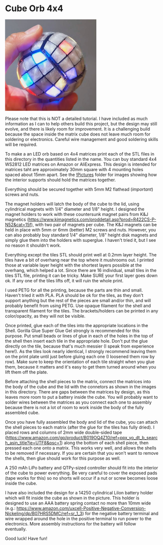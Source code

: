 # Cube Orb 4x4
<img src="https://github.com/geekmomprojects/CubeSphere/blob/main/Orb4x4/Pictures/Illuminated4x4.jpg" width="300">

Please note that this is NOT a detailed tutorial. I have included as much information as I can to help others build
this project, but the design may still evolve, and there is likely room for improvement. It is a challenging build
because the space inside the matrix cube does not leave much room for soldering or electronics. Careful wire
management and good soldering skills will be required.

To make a an LED orb based on 4x4 matrices print each of the STL files in this directory in the quantities listed in the name. You can buy standard 4x4 WS2812 LED matrices on Amazon or AliExpress. This design is intended for matrices taht are approximately 30mm square with 4 mounting holes spaced about 15mm apart. See the [!Pictures](/Pictures) folder for images showing how the interior supports should hold the matrices together.

Everything should be secured together with 5mm M2 flathead (*important*) screws and nuts.

The magnet holders will latch the body of the cube to the lid, using cylindrical magnets with 1/4" diameter and 1/8" height. I designed the magnet holders to work with these countersunk magnet pairs from K&J magnetics (https://www.kjmagnetics.com/proddetail.asp?prod=R422CS-P-N52&cat=15f), with two pair of magnets per cube. The K&J magnets can be held in place with 5mm or 6mm (better) M2 screws and nuts. However, you can also probably buy standard 1/4" diameter, 1/8" height disk magnets and simply glue them into the holders with superglue. I haven't tried it, but I see no reason it shouldn't work.

Everything except the tiles STL should print well at 0.2mm layer height. The tiles have a bit of overhang near the top where it mushrooms out. I printed those at variable layer height with the shortest layers possible at the overhang, which helped a lot. Since there are 16 individual, small tiles in the tiles STL file, printing it can be tricky. Make SURE your first layer goes down ok. If any one of the tiles lifts off, it will ruin the whole print.

I used PETG for all the printing, because the parts are thin and small. Haven't tried it with PLA. PLA should be ok for the tiles, as they don't support anything but the rest of the pieces are small and/or thin, and will probably benefit from using PETG. Use opaque filament for the shell and transparent filament for the tiles. The brackets/holders can be printed in any color/opacity, as they will not be visible.

Once printed, glue each of the tiles into the appropriate locations in the Shell. Gorilla Glue Super Glue Gel strongly is recommended for this purpose. Put small beads or lines of glue in each of the holes in the top of the shell then insert each tile in the appropriate hole. Don't put the glue directly on the tile, because that's much messier (I speak from experience here!). As the tiles look nearly identical, I strongly recommend leaving them on the print plate until just before gluing each one (I loosened them row by row). Make sure to keep the orientation of each tile straight when you glue them, because it matters and it's easy to get them turned around when you lift them off the plate.

Before attaching the shell pieces to the matrix, connect the matrices into the body of the cube and the lid with the connetors as shown in the images in this directory. There are gaps between the matrices by design, as this leaves more room to put a battery inside the cube. You will probably want to solder wires between the matrices as you connect each one to assembly because there is not a lot of room to work inside the body of the fully assembled cube.

Once you have fully assembled the body and lid of the cube, you can attach the shell pieces to each matrix (after the glue for the tiles has fully dried). I placed rows and columns of 2mm wide double-sided tape (https://www.amazon.com/gp/product/B019OQ4Z10/ref=ppx_yo_dt_b_search_asin_title?ie=UTF8&psc=1) along the bottom of each shell piece, then pressed each one onto a matrix. This works very well, and allows the shells to be removed if necessary. If you are certain that you won't want to remove the shells, then glue should work for this purpose as well. 

A 250 mAh LiPo battery and QTPy-sized controller should fit into the interior of the cube to power everything. Be very careful to cover the exposed pads (tape works for this) so no shorts will occur if a nut or screw becomes loose inside the cube.

I have also included the design for a 14250 cylindrical LiIon battery holder which will fit inside the cube as shown in the picture. This holder is designed to use an AAA battery spring contact no more than 10mm wide (e.g.: https://www.amazon.com/uxcell-Positive-Negative-Conversion-Nickeling/dp/B07HRS5DMC/ref=sr_1_3) for the negative battery terminal and wire wrapped around the hole in the positive terminal to run power to the electronics. More assembly instructions for the battery will follow eventually.

Good luck! Have fun!
